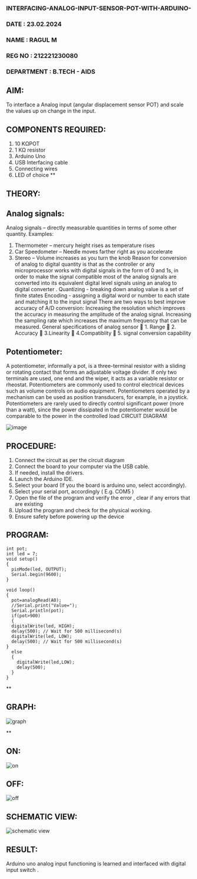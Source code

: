  ### INTERFACING-ANALOG-INPUT-SENSOR-POT-WITH-ARDUINO-

### DATE       : 23.02.2024
### NAME       : RAGUL M
### REG NO     : 212221230080
### DEPARTMENT : B.TECH - AIDS


## AIM:  
To interface a Analog  input (angular displacement sensor POT) and scale the values up on change in the input.


## COMPONENTS REQUIRED:
1.	10 KΩPOT
2.	1 KΩ resistor 
3.	Arduino Uno 
4.	USB Interfacing cable 
5.	Connecting wires 
6.	LED of choice 
**


## THEORY: 

## Analog signals:

Analog signals – directly measurable quantities in terms of some other quantity.
Examples:
1. Thermometer – mercury height rises as temperature rises
2. Car Speedometer – Needle moves farther right as you accelerate
3. Stereo – Volume increases as you turn the knob
Reason for conversion of analog to digital quantity is that as the controller or any microprocessor works with digital signals in the form of 0 and 1s, in order to make the signal compatible  most of the analog signals are converted into its equivalent digital level signals using an analog to digital converter .
Quantizing - breaking down analog value is a set of finite states
Encoding - assigning a digital word or number to each state and matching it to the input signal
 There are two ways to best improve accuracy of A/D conversion:
Increasing the resolution which improves the accuracy in measuring the amplitude of the analog signal.
Increasing the sampling rate which increases the maximum frequency that can be measured.
General specifications of analog sensor
	1. Range
	2. Accuracy
	3.Linearity
	4.Compatiblity
	5. signal conversion capability

## Potentiometer:
A potentiometer, informally a pot, is a three-terminal resistor with a sliding or rotating contact that forms an adjustable voltage divider. If only two terminals are used, one end and the wiper, it acts as a variable resistor or rheostat.
Potentiometers are commonly used to control electrical devices such as volume controls on audio equipment. Potentiometers operated by a mechanism can be used as position transducers, for example, in a joystick. Potentiometers are rarely used to directly control significant power (more than a watt), since the power dissipated in the potentiometer would be comparable to the power in the controlled load
CIRCUIT DIAGRAM





![image](https://user-images.githubusercontent.com/36288975/163530788-eec3cdc3-95e8-4d2d-8349-6d0ea4c9439c.png)



## PROCEDURE:

1.	Connect the circuit as per the circuit diagram 
2.	Connect the board to your computer via the USB cable.
3.	If needed, install the drivers.
4.	Launch the Arduino IDE.
5.	Select your board (If you the board is arduino uno, select accordingly).
6.	Select your serial port, accordingly ( E.g. COM5 )
7.	Open the file of the program  and verify the error , clear if any errors that are existing 
8.	Upload the program and check for the physical working. 
9.	Ensure safety before powering up the device 



## PROGRAM: 
~~~
int pot;
int led = 7;
void setup()
{
  pinMode(led, OUTPUT);
  Serial.begin(9600);
}

void loop()
{
  pot=analogRead(A0);
  //Serial.print("Value=");
  Serial.println(pot);
  if(pot>900)
  {
  digitalWrite(led, HIGH);
  delay(500); // Wait for 500 millisecond(s)
  digitalWrite(led, LOW);
  delay(500); // Wait for 500 millisecond(s)
}
  else
  {
    digitalWrite(led,LOW);
    delay(500);
  }
}
~~~









**
## GRAPH:

![graph](https://github.com/ragulmani936/EXPERIMENT-NO--02-INTERFACING-ANALOG-INPUT-SENSOR-POT-WITH-ARDUINO-/assets/94881918/473b2593-8a83-41c6-a749-02e0c4489c69)

**

## ON:

![on](https://github.com/ragulmani936/EXPERIMENT-NO--02-INTERFACING-ANALOG-INPUT-SENSOR-POT-WITH-ARDUINO-/assets/94881918/366d5e4e-2aac-42c9-b124-dd649d861603)

## OFF:

![off](https://github.com/ragulmani936/EXPERIMENT-NO--02-INTERFACING-ANALOG-INPUT-SENSOR-POT-WITH-ARDUINO-/assets/94881918/f33608b0-c4ae-4b18-80fd-645233a6c462)


## SCHEMATIC VIEW:

![schematic view](https://github.com/ragulmani936/EXPERIMENT-NO--02-INTERFACING-ANALOG-INPUT-SENSOR-POT-WITH-ARDUINO-/assets/94881918/a92fcc73-2f4d-4e49-93ef-44597727a37c)







## RESULT:  
Arduino uno analog input functioning is learned and interfaced with digital input switch .
